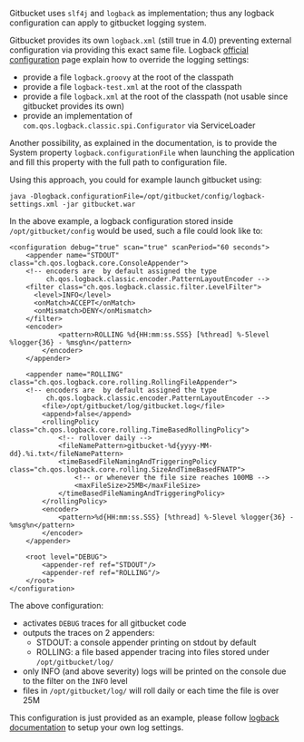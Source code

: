 Gitbucket uses `slf4j` and `logback` as implementation; thus any logback configuration can apply to gitbucket logging system.

Gitbucket provides its own `logback.xml` (still true in 4.0) preventing external configuration via providing this exact same file.
Logback [official configuration](http://logback.qos.ch/manual/configuration.html) page explain how to override the logging settings:
- provide a file `logback.groovy` at the root of the classpath
- provide a file `logback-test.xml` at the root of the classpath
- provide a file `logback.xml` at the root of the classpath (not usable since gitbucket provides its own)
- provide an implementation of `com.qos.logback.classic.spi.Configurator` via ServiceLoader

Another possibility, as explained in the documentation, is to provide the System property `logback.configurationFile` when launching the application and fill this property with the full path to configuration file.

Using this approach, you could for example launch gitbucket using:
```
java -Dlogback.configurationFile=/opt/gitbucket/config/logback-settings.xml -jar gitbucket.war
```

In the above example, a logback configuration stored inside `/opt/gitbucket/config` would be used, such a file could look like to:
```
<configuration debug="true" scan="true" scanPeriod="60 seconds">
    <appender name="STDOUT" class="ch.qos.logback.core.ConsoleAppender"> 
    <!-- encoders are  by default assigned the type
         ch.qos.logback.classic.encoder.PatternLayoutEncoder -->
    <filter class="ch.qos.logback.classic.filter.LevelFilter">
      <level>INFO</level>
      <onMatch>ACCEPT</onMatch>
      <onMismatch>DENY</onMismatch>
    </filter>
    <encoder>
            <pattern>ROLLING %d{HH:mm:ss.SSS} [%thread] %-5level %logger{36} - %msg%n</pattern>
        </encoder>
    </appender>

    <appender name="ROLLING" class="ch.qos.logback.core.rolling.RollingFileAppender"> 
    <!-- encoders are  by default assigned the type
         ch.qos.logback.classic.encoder.PatternLayoutEncoder -->
        <file>/opt/gitbucket/log/gitbucket.log</file>
        <append>false</append>
        <rollingPolicy class="ch.qos.logback.core.rolling.TimeBasedRollingPolicy">
            <!-- rollover daily -->
            <fileNamePattern>gitbucket-%d{yyyy-MM-dd}.%i.txt</fileNamePattern>
            <timeBasedFileNamingAndTriggeringPolicy class="ch.qos.logback.core.rolling.SizeAndTimeBasedFNATP">
                <!-- or whenever the file size reaches 100MB -->
                <maxFileSize>25MB</maxFileSize>
            </timeBasedFileNamingAndTriggeringPolicy>
        </rollingPolicy>
        <encoder>
            <pattern>%d{HH:mm:ss.SSS} [%thread] %-5level %logger{36} - %msg%n</pattern>
        </encoder>
    </appender>

    <root level="DEBUG">
        <appender-ref ref="STDOUT"/>
        <appender-ref ref="ROLLING"/>
    </root>
</configuration>
``` 

The above configuration:
- activates `DEBUG` traces for all gitbucket code
- outputs the traces on 2 appenders:
  - STDOUT: a console appender printing on stdout by default
  - ROLLING: a file based appender tracing into files stored under `/opt/gitbucket/log/`
- only INFO (and above severity) logs will be printed on the console due to the filter on the `INFO` level
- files in `/opt/gitbucket/log/` will roll daily or each time the file is over 25M

This configuration is just provided as an example, please follow [logback documentation](http://logback.qos.ch/manual/index.html) to setup your own log settings. 